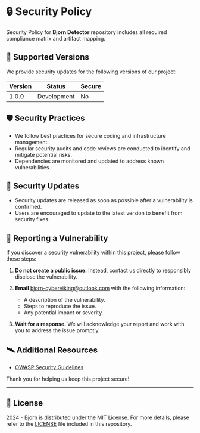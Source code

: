 # 🔒 Security Policy

Security Policy for **Bjorn Detector** repository includes all required compliance matrix and artifact mapping.

## 🧮 Supported Versions

We provide security updates for the following versions of our project:

| Version | Status      | Secure |
| ------- |-------------| ------ |
| 1.0.0   | Development | No     |

## 🛡️ Security Practices

- We follow best practices for secure coding and infrastructure management.
- Regular security audits and code reviews are conducted to identify and mitigate potential risks.
- Dependencies are monitored and updated to address known vulnerabilities.

## 📲 Security Updates

- Security updates are released as soon as possible after a vulnerability is confirmed.
- Users are encouraged to update to the latest version to benefit from security fixes.

## 🚨 Reporting a Vulnerability

If you discover a security vulnerability within this project, please follow these steps:

1. **Do not create a public issue.** Instead, contact us directly to responsibly disclose the vulnerability.

2. **Email** [bjorn-cyberviking@outlook.com](mailto:bjorn-cyberviking@outlook.com) with the following information:

   - A description of the vulnerability.
   - Steps to reproduce the issue.
   - Any potential impact or severity.

3. **Wait for a response.** We will acknowledge your report and work with you to address the issue promptly.

## 🛰️ Additional Resources

- [OWASP Security Guidelines](https://owasp.org/)

Thank you for helping us keep this project secure!

---

## 📜 License

2024 - Bjorn is distributed under the MIT License. For more details, please refer to the [LICENSE](LICENSE) file included in this repository.

